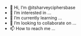 - 👋 Hi, I’m @itsharveyciphersbase
- 👀 I’m interested in ...
- 🌱 I’m currently learning ...
- 💞️ I’m looking to collaborate on ...
- 📫 How to reach me ...

<!---
itsharveyciphersbase/itsharveyciphersbase is a ✨ special ✨ repository because its `README.md` (this file) appears on your GitHub profile.
You can click the Preview link to take a look at your changes.
--->
